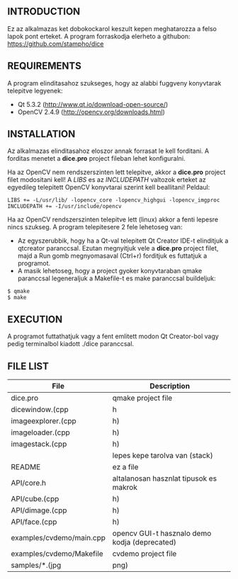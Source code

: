 INTRODUCTION
------------
Ez az alkalmazas ket dobokockarol keszult kepen meghatarozza a felso lapok
pont erteket.
A program forraskodja elerheto a githubon: https://github.com/stampho/dice


REQUIREMENTS
------------
A program elinditasahoz szukseges, hogy az alabbi fuggveny konyvtarak telepitve
legyenek:
* Qt 5.3.2 (http://www.qt.io/download-open-source/)
* OpenCV 2.4.9 (http://opencv.org/downloads.html)


INSTALLATION
------------
Az alkalmazas elinditasahoz eloszor annak forrasat le kell forditani.
A forditas menetet a **dice.pro** project fileban lehet konfiguralni.

Ha az OpenCV nem rendszerszinten lett telepitve, akkor a **dice.pro** project
filet modositani kell! A *LIBS* es az *INCLUDEPATH* valtozok erteket az egyedileg
telepitett OpenCV konyvtarai szerint kell beallitani!
Peldaul:
```
LIBS += -L/usr/lib/ -lopencv_core -lopencv_highgui -lopencv_imgproc
INCLUDEPATH += -I/usr/include/opencv
```

Ha az OpenCV rendszerszinten telepitve lett (linux) akkor a fenti lepesre nincs
szukseg. A program telepitesere 2 fele lehetoseg van:

* Az egyszerubbik, hogy ha a Qt-val telepitett Qt Creator IDE-t elinditjuk
a qtcreator paranccsal. Ezutan megnyitjuk vele a **dice.pro** project
filet, majd a Run gomb megnyomasaval (Ctrl+r) forditjuk es futtatjuk a
programot.
* A masik lehetoseg, hogy a project gyoker konyvtaraban qmake paranccsal
legeneraljuk a Makefile-t es make paranccsal buildeljuk:
```
$ qmake
$ make
```


EXECUTION
---------
A programot futtathatjuk vagy a fent emlitett modon Qt Creator-bol vagy pedig
terminalbol kiadott ./dice paranccsal.


FILE LIST
---------

File                     |  Description
------------------------ | ----------------------------------------------------
dice.pro                 |  qmake project file
dicewindow.(cpp|h|ui)    |  GUI forras fajlok
imageexplorer.(cpp|h)    |  kep bongeszest megvalosito kod
imageloader.(cpp|h)      |  kep betoltes forrasa
imagestack.(cpp|h)       |  detektalas lepeseit megvalosito kod, minden
                         |  lepes kepe tarolva van (stack)
README                   |  ez a file
API/core.h               |  altalanosan hasznlat tipusok es makrok
API/cube.(cpp|h)         |  kockan vegrehajthato muveletek kodja
API/dimage.(cpp|h)       |  sajat kep tipus, a Qt-ban nincs hasznalva
API/face.(cpp|h)         |  kocka oldalain vegrehajthato muveletke kodja
examples/cvdemo/main.cpp |  opencv GUI-t hasznalo demo kodja (deprecated)
examples/cvdemo/Makefile |  cvdemo project file
samples/*.(jpg|png)      |  minta kepek

